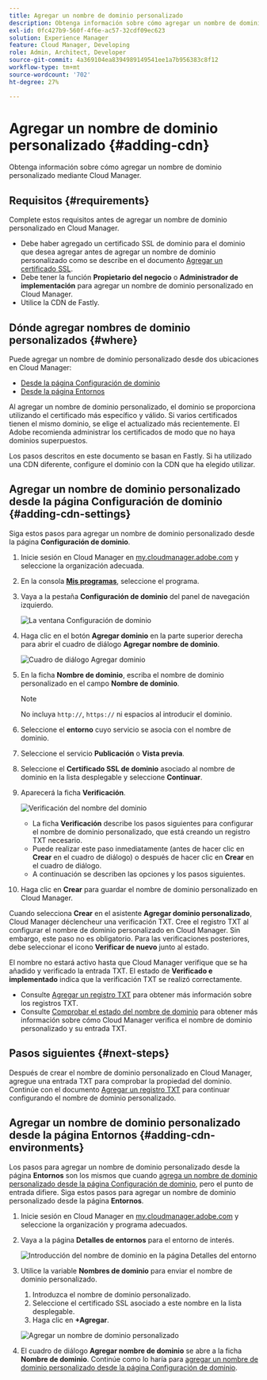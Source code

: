 ```yaml
---
title: Agregar un nombre de dominio personalizado
description: Obtenga información sobre cómo agregar un nombre de dominio personalizado mediante Cloud Manager.
exl-id: 0fc427b9-560f-4f6e-ac57-32cdf09ec623
solution: Experience Manager
feature: Cloud Manager, Developing
role: Admin, Architect, Developer
source-git-commit: 4a369104ea8394989149541ee1a7b956383c8f12
workflow-type: tm+mt
source-wordcount: '702'
ht-degree: 27%

---
```



# Agregar un nombre de dominio personalizado {#adding-cdn}

Obtenga información sobre cómo agregar un nombre de dominio personalizado mediante Cloud Manager.

## Requisitos  {#requirements}

Complete estos requisitos antes de agregar un nombre de dominio personalizado en Cloud Manager.

* Debe haber agregado un certificado SSL de dominio para el dominio que desea agregar antes de agregar un nombre de dominio personalizado como se describe en el documento [Agregar un certificado SSL](/help/implementing/cloud-manager/managing-ssl-certifications/add-ssl-certificate.md).
* Debe tener la función **Propietario del negocio** o **Administrador de implementación** para agregar un nombre de dominio personalizado en Cloud Manager.
* Utilice la CDN de Fastly.

## Dónde agregar nombres de dominio personalizados {#where}

Puede agregar un nombre de dominio personalizado desde dos ubicaciones en Cloud Manager:

* [Desde la página Configuración de dominio](#adding-cdn-settings)
* [Desde la página Entornos](#adding-cdn-environments)

Al agregar un nombre de dominio personalizado, el dominio se proporciona utilizando el certificado más específico y válido. Si varios certificados tienen el mismo dominio, se elige el actualizado más recientemente. El Adobe recomienda administrar los certificados de modo que no haya dominios superpuestos.

Los pasos descritos en este documento se basan en Fastly. Si ha utilizado una CDN diferente, configure el dominio con la CDN que ha elegido utilizar.

## Agregar un nombre de dominio personalizado desde la página Configuración de dominio {#adding-cdn-settings}

Siga estos pasos para agregar un nombre de dominio personalizado desde la página **Configuración de dominio**.

1. Inicie sesión en Cloud Manager en [my.cloudmanager.adobe.com](https://my.cloudmanager.adobe.com/) y seleccione la organización adecuada.

1. En la consola **[Mis programas](/help/implementing/cloud-manager/navigation.md#my-programs)**, seleccione el programa.

1. Vaya a la pestaña **Configuración de dominio** del panel de navegación izquierdo.

   ![La ventana Configuración de dominio](/help/implementing/cloud-manager/assets/cdn/cdn-create.png)

1. Haga clic en el botón **Agregar dominio** en la parte superior derecha para abrir el cuadro de diálogo **Agregar nombre de dominio**.

   ![Cuadro de diálogo Agregar dominio](/help/implementing/cloud-manager/assets/cdn/add-cdn1.png)

1. En la ficha **Nombre de dominio**, escriba el nombre de dominio personalizado en el campo **Nombre de dominio**.

   >[!NOTE]
   >
   >No incluya `http://`, `https://` ni espacios al introducir el dominio.

1. Seleccione el **entorno** cuyo servicio se asocia con el nombre de dominio.

1. Seleccione el servicio **Publicación** o **Vista previa**.

1. Seleccione el **Certificado SSL de dominio** asociado al nombre de dominio en la lista desplegable y seleccione **Continuar**.

1. Aparecerá la ficha **Verificación**.

   ![Verificación del nombre del dominio](/help/implementing/cloud-manager/assets/cdn/cdn-create6.png)

   * La ficha **Verificación** describe los pasos siguientes para configurar el nombre de dominio personalizado, que está creando un registro TXT necesario.
   * Puede realizar este paso inmediatamente (antes de hacer clic en **Crear** en el cuadro de diálogo) o después de hacer clic en **Crear** en el cuadro de diálogo.
   * A continuación se describen las opciones y los pasos siguientes.

1. Haga clic en **Crear** para guardar el nombre de dominio personalizado en Cloud Manager.

Cuando selecciona **Crear** en el asistente **Agregar dominio personalizado**, Cloud Manager déclencheur una verificación TXT. Cree el registro TXT al configurar el nombre de dominio personalizado en Cloud Manager. Sin embargo, este paso no es obligatorio. Para las verificaciones posteriores, debe seleccionar el icono **Verificar de nuevo** junto al estado.

El nombre no estará activo hasta que Cloud Manager verifique que se ha añadido y verificado la entrada TXT. El estado de **Verificado e implementado** indica que la verificación TXT se realizó correctamente.

* Consulte [Agregar un registro TXT](/help/implementing/cloud-manager/custom-domain-names/add-text-record.md) para obtener más información sobre los registros TXT.
* Consulte [Comprobar el estado del nombre de dominio](/help/implementing/cloud-manager/custom-domain-names/check-domain-name-status.md) para obtener más información sobre cómo Cloud Manager verifica el nombre de dominio personalizado y su entrada TXT.

## Pasos siguientes {#next-steps}

Después de crear el nombre de dominio personalizado en Cloud Manager, agregue una entrada TXT para comprobar la propiedad del dominio. Continúe con el documento [Agregar un registro TXT](/help/implementing/cloud-manager/custom-domain-names/add-text-record.md) para continuar configurando el nombre de dominio personalizado.

## Agregar un nombre de dominio personalizado desde la página Entornos {#adding-cdn-environments}

Los pasos para agregar un nombre de dominio personalizado desde la página **Entornos** son los mismos que cuando [agrega un nombre de dominio personalizado desde la página Configuración de dominio](#adding-cdn-settings), pero el punto de entrada difiere. Siga estos pasos para agregar un nombre de dominio personalizado desde la página **Entornos**.

1. Inicie sesión en Cloud Manager en [my.cloudmanager.adobe.com](https://my.cloudmanager.adobe.com/) y seleccione la organización y programa adecuados.

1. Vaya a la página **Detalles de entornos** para el entorno de interés.

   ![Introducción del nombre de dominio en la página Detalles del entorno](/help/implementing/cloud-manager/assets/cdn/cdn-create4.png)

1. Utilice la variable **Nombres de dominio** para enviar el nombre de dominio personalizado.

   1. Introduzca el nombre de dominio personalizado.
   1. Seleccione el certificado SSL asociado a este nombre en la lista desplegable.
   1. Haga clic en **+Agregar**.

   ![Agregar un nombre de dominio personalizado](/help/implementing/cloud-manager/assets/cdn/cdn-create3.png)

1. El cuadro de diálogo **Agregar nombre de dominio** se abre a la ficha **Nombre de dominio**. Continúe como lo haría para [agregar un nombre de dominio personalizado desde la página Configuración de dominio](#adding-cdn-settings).
